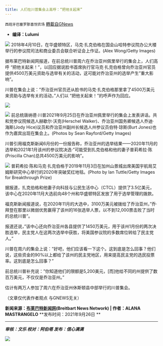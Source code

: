 ```yaml
---
title: 人们在川普集会上高呼：“把他关起来”
---
```

`西班牙巴塞罗那喜悦农场` [轉載自GNews](https://gnews.org/zh-hans/1560298/)

- **编译：Lulumi**


![](https://assets.gnews.org/wp-content/uploads/2021/09/tempsnip152.png)
2018年4月10日，在华盛顿特区，马克·扎克伯格在国会山哈特参议院办公大楼举行的参议院司法和商业委员会联合听证会上作证。(Alex Wong/Getty Images)

据布莱巴特新闻网报道，在前总统川普周六在乔治亚州佩里举行的集会上，人们高呼 “把他关起来！”，以回应据说脸书首席执行官马克·扎克伯格曾向乔治亚州官员提供4500万美元资助与选举有关的活动，这可能对乔治亚州的选举产生”重大影响”。

川普在集会上说：”乔治亚州官员还从脸书的马克·扎克伯格那里拿了4500万美元来资助与选举有关的活动，”人们以 “把他关起来！”的呼声作为回应。

![](https://assets.gnews.org/wp-content/uploads/2021/09/tempsnip149.png)

![](https://assets.gnews.org/wp-content/uploads/2021/09/tempsnip150.png)
前总统唐纳德·川普2021年9月25日在乔治亚州佩里举行的集会上发表讲话。共和党参议院候选人赫歇尔·沃克(Herschel Walker)、乔治亚州国务卿候选人乔迪·海斯(Jody Hice)议员和乔治亚州副州长候选人州参议员伯特·琼斯(Burt Jones)也作为嘉宾出现在集会上。(Photos by Sean Rayford/Getty Images)

川普引用福克斯新闻6月份的一份报告称，乔治亚州的选举结果——2020年11月的选举和2021年1月该州的参议院决选·”可能受到扎克伯格和他的妻子普莉希拉·陈(Priscilla Chan)总共4500万美元的影响”。

![](https://assets.gnews.org/wp-content/uploads/2021/09/tempsnip151.png)
普莉希拉·陈和马克·扎克伯格于2019年11月3日在加州山景城出席美国宇航局艾姆斯研究中心举行的2020年突破奖红地毯。(Photo by Ian Tuttle/Getty Images for Breakthrough Prize)

据报道，扎克伯格和他妻子向科技与公民生活中心（CTCL）提供了3.5亿美元，该中心在2020年11月大选前向48个州和华盛顿特区发放了用于选举管理的拨款。

福克斯新闻报道说，在2020年11月的大选中，3100万美元被拨给了乔治亚州，”乔·拜登在那里以微弱优势赢得了该州的16张选举人票，以不到12,000票击败了当时的总统川普”。

报道还说，”该中心还向乔治亚州各县提供了1450万美元，用于该州1月份的两次决胜选举，民主党人在这两次选举中获胜，将美国参议院的多数席位转给了民主党人。”

川普在周六的集会上说：”好吧，他们应该看一下这个。这到底是怎么回事？他们说，这些资金的90%以上都给了该州的民主党地区，用来提高民主党的选民投票率。这到底是怎么回事？”

前总统川普补充说：”你知道他们的限额是5,200美元，[而]他给不同的州提供了数百万美元，不仅仅是乔治亚州。”

估计有两万人参加了周六在乔治亚州休斯顿县中部举行的川普集会。

（文章仅代表作者观点 与GNEWS无关）

**新闻来源：[布莱巴特新闻网](https://www.breitbart.com/tech/2021/09/26/lock-him-up-trump-rally-crowd-targets-facebooks-mark-zuckerberg/)(Breitbart News Network) | 作者：ALANA MASTRANGELO** **发布时间：2021年9月26日 **

* * *

***审核：文乐
校对：阿伯塔
发布：信心满满***

![](https://assets.gnews.org/wp-content/uploads/2021/09/GNEWS_CH.-1-1.jpeg)
